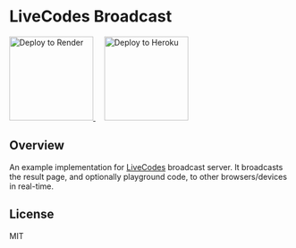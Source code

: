 # LiveCodes Broadcast

<a href="https://render.com/deploy?repo=https://github.com/live-codes/broadcast">
  <img src="https://render.com/images/deploy-to-render-button.svg" alt="Deploy to Render" width="150" />
</a>
&nbsp;&nbsp;&nbsp;
<a href="https://heroku.com/deploy?template=https://github.com/live-codes/broadcast/tree/main">
  <img src="https://www.herokucdn.com/deploy/button.svg" alt="Deploy to Heroku" width="150" />
</a>

## Overview

An example implementation for [LiveCodes](https://github.com/live-codes/livecodes) broadcast server. It broadcasts the result page, and optionally playground code, to other browsers/devices in real-time.

## License

MIT
